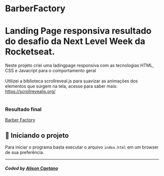 # BarberFactory

# Landing Page responsiva resultado do desafio da Next Level Week da Rocketseat.

Neste projeto criei uma ladingpage responsiva com as tecnologias HTML, CSS e Javacript para o comportamento geral <br /><br/>
Utilizei a biblioteca scrollreveal.js para suavizar as animações dos elementos que surgem na tela, acesse para saber mais: https://scrollrevealjs.org/ <br /><br />

### Resultado final

<a href="https://alizoncaetano.github.io/BarberFactory/">Barber Factory</a>

## 🚀 Iniciando o projeto

Para iniciar o programa basta executar o arquivo `index.html` em um browser de sua preferência.

---

##### Coded by <a href="https://www.linkedin.com/in/alisoncaetano/">Alison Caetano</a>
